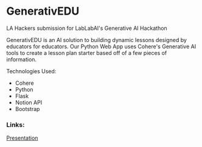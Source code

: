 # GenerativEDU
LA Hackers submission for LabLabAI's Generative AI Hackathon

GenerativEDU is an AI solution to building dynamic lessons designed by educators for educators.
Our Python Web App uses Cohere's Generative AI tools to create a lesson plan starter based off of a few pieces of information.

Technologies Used:
* Cohere
* Python
* Flask
* Notion API
* Bootstrap


### Links:
[Presentation](https://docs.google.com/presentation/d/1N63s9mvfw-H39uqWwcT9ESD0eoxzY8EilBl5cvTQpxo/edit?usp=sharing)
